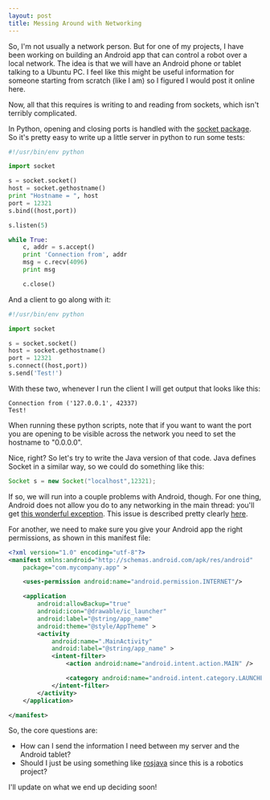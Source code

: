 ```yaml
---
layout: post
title: Messing Around with Networking
---
```


So, I'm not usually a network person. But for one of my projects, I have been working on building an Android app that can control a robot over a local network. The idea is that we will have an Android phone or tablet talking to a Ubuntu PC. I feel like this might be useful information for someone starting from scratch (like I am) so I figured I would post it online here.

Now, all that this requires is writing to and reading from sockets, which isn't terribly complicated.

In Python, opening and closing ports is handled with the [socket package](https://docs.python.org/2/library/socket.html). So it's pretty easy to write up a little server in python to run some tests:

```python
#!/usr/bin/env python

import socket

s = socket.socket()
host = socket.gethostname()
print "Hostname = ", host
port = 12321
s.bind((host,port))

s.listen(5)

while True:
    c, addr = s.accept()
    print 'Connection from', addr
    msg = c.recv(4096)
    print msg

    c.close()
```

And a client to go along with it:

```python
#!/usr/bin/env python

import socket

s = socket.socket()
host = socket.gethostname()
port = 12321
s.connect((host,port))
s.send('Test!')
```

With these two, whenever I run the client I will get output that looks like this:

```
Connection from ('127.0.0.1', 42337)
Test!
```

<p class="message">
When running these python scripts, note that if you want to want the port you are opening to be visible across the network you need to set the hostname to "0.0.0.0".
</p>

Nice, right? So let's try to write the Java version of that code. Java defines Socket in a similar way, so we could do something like this:

```java
Socket s = new Socket("localhost",12321);
```

If so, we will run into a couple problems with Android, though. For one thing, Android does not allow you do to any networking in the main thread: you'll get [this wonderful exception](http://developer.android.com/reference/android/os/NetworkOnMainThreadException.html). This issue is described pretty clearly [here](http://developer.android.com/training/basics/network-ops/connecting.html).

For another, we need to make sure you give your Android app the right permissions, as shown in this manifest file:

```xml
<?xml version="1.0" encoding="utf-8"?>
<manifest xmlns:android="http://schemas.android.com/apk/res/android"
    package="com.mycompany.app" >

    <uses-permission android:name="android.permission.INTERNET"/>

    <application
        android:allowBackup="true"
        android:icon="@drawable/ic_launcher"
        android:label="@string/app_name"
        android:theme="@style/AppTheme" >
        <activity
            android:name=".MainActivity"
            android:label="@string/app_name" >
            <intent-filter>
                <action android:name="android.intent.action.MAIN" />

                <category android:name="android.intent.category.LAUNCHER" />
            </intent-filter>
        </activity>
    </application>

</manifest>
```

So, the core questions are:

  * How can I send the information I need between my server and the Android tablet?
  * Should I just be using something like [rosjava](https://github.com/rosjava/rosjava_core) since this is a robotics project?

I'll update on what we end up deciding soon!

